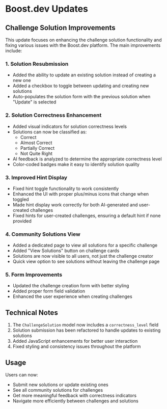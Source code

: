 # Boost.dev Updates

## Challenge Solution Improvements

This update focuses on enhancing the challenge solution functionality and fixing various issues with the Boost.dev platform. The main improvements include:

### 1. Solution Resubmission
- Added the ability to update an existing solution instead of creating a new one
- Added a checkbox to toggle between updating and creating new solutions
- Auto-populates the solution form with the previous solution when "Update" is selected

### 2. Solution Correctness Enhancement
- Added visual indicators for solution correctness levels
- Solutions can now be classified as:
  - Correct
  - Almost Correct
  - Partially Correct 
  - Not Quite Right
- AI feedback is analyzed to determine the appropriate correctness level
- Color-coded badges make it easy to identify solution quality

### 3. Improved Hint Display
- Fixed hint toggle functionality to work consistently
- Enhanced the UI with proper plus/minus icons that change when toggled
- Made hint display work correctly for both AI-generated and user-created challenges
- Fixed hints for user-created challenges, ensuring a default hint if none provided

### 4. Community Solutions View
- Added a dedicated page to view all solutions for a specific challenge
- Added "View Solutions" button on challenge cards
- Solutions are now visible to all users, not just the challenge creator
- Quick view option to see solutions without leaving the challenge page

### 5. Form Improvements
- Updated the challenge creation form with better styling
- Added proper form field validation
- Enhanced the user experience when creating challenges

## Technical Notes

1. The `ChallengeSolution` model now includes a `correctness_level` field
2. Solution submission has been refactored to handle updates to existing solutions
3. Added JavaScript enhancements for better user interaction
4. Fixed styling and consistency issues throughout the platform

## Usage

Users can now:
- Submit new solutions or update existing ones
- See all community solutions for challenges
- Get more meaningful feedback with correctness indicators
- Navigate more efficiently between challenges and solutions
